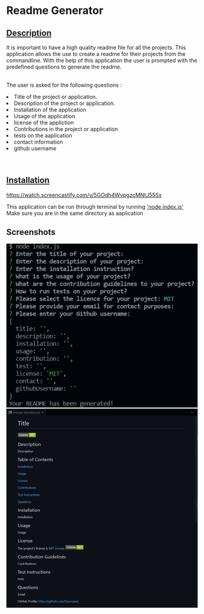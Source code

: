 # Readme Generator

## <u>Description</u>

It is important to have a high quality readme file for all the projects. This application allows the use to create a readme for their projects from the commandline. With the help of this application the user is prompted with the predefined questions to generate the readme.

<br>The user is asked for the following questions :

<li>Title of the project or application.</li>
<li>Description of the project or application.</li>
<li>Installation of the application</li>
<li>Usage of the application</li>
<li>license of the appliction</li>
<li>Contributions in the project or application</li>
<li>tests on the aaplication</li>
<li>contact information</li>
<li>github username</li>
<br>
<br>

## <u>Installation</u>

https://watch.screencastify.com/v/5GOdh4WvpgzcMNtJ55Sx

This application can be run through terminal by running <u>'node index.js'</u>
<br>Make sure you are in the same directory as aaplication

## Screenshots

<img src=utils\terminalDemo.png>
<img src=utils\outputDemo.png>
